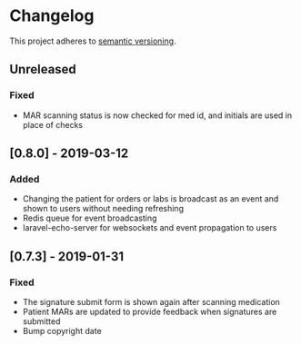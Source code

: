 # Changelog

This project adheres to [semantic versioning](https://semver.org/spec/v2.0.0.html).

## Unreleased
### Fixed
- MAR scanning status is now checked for med id, and initials are used in place
  of checks
## [0.8.0] - 2019-03-12
### Added
- Changing the patient for orders or labs is broadcast as an event and
  shown to users without needing refreshing
- Redis queue for event broadcasting
- laravel-echo-server for websockets and event propagation to users

## [0.7.3] - 2019-01-31
### Fixed
- The signature submit form is shown again after scanning medication
- Patient MARs are updated to provide feedback when signatures are submitted
- Bump copyright date
